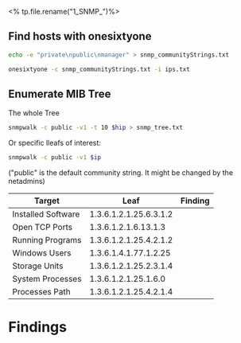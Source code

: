 <% tp.file.rename("1_SNMP_")%>

## Find hosts with onesixtyone
```bash
echo -e "private\npublic\nmanager" > snmp_communityStrings.txt
```

```bash
onesixtyone -c snmp_communityStrings.txt -i ips.txt
```
	

## Enumerate MIB Tree
The whole Tree
```bash
snmpwalk -c public -v1 -t 10 $hip > snmp_tree.txt
```
Or specific lleafs of interest:
```bash
snmpwalk -c public -v1 $ip 
```
("public" is the default community string. It might be changed by the netadmins)

| Target | Leaf | Finding | 
| - | - | - |
|Installed Software|1.3.6.1.2.1.25.6.3.1.2||
|Open TCP Ports|1.3.6.1.2.1.6.13.1.3||
|Running Programs|1.3.6.1.2.1.25.4.2.1.2||
|Windows Users|1.3.6.1.4.1.77.1.2.25||
|Storage Units|1.3.6.1.2.1.25.2.3.1.4||
|System Processes|1.3.6.1.2.1.25.1.6.0||
|Processes Path|1.3.6.1.2.1.25.4.2.1.4||


# Findings